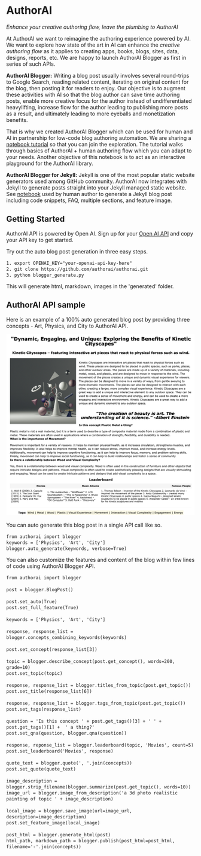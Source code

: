 # AuthorAI

*Enhance your creative authoring flow, leave the plumbing to AuthorAI*

At AuthorAI we want to reimagine the authoring experience powered by AI. We want to explore how state of the art in AI can enhance the *creative authoring flow* as it applies to creating apps, books, blogs, sites, data, designs, reports, etc. We are happy to launch AuthorAI Blogger as first in series of such APIs.

**AuthorAI Blogger:** Writing a blog post usually involves several round-trips to Google Search, reading related content, iterating on original content for the blog, then posting it for readers to enjoy. Our objective is to augment these activities with AI so that the blog author can save time authoring posts, enable more creative focus for the author instead of undifferentiated heavylifting, increase flow for the author leading to publishing more posts as a result, and ultimately leading to more eyeballs and monetization benefits.

That is why we created AuthorAI Blogger which can be used for human and AI in partnership for low-code blog authoring automation. We are sharing a [notebook tutorial](https://github.com/authorai/authorai/blob/main/blogger_tutorial.ipynb) so that you can join the exploration. The tutorial walks through basics of AuthorAI + human authoring flow which you can adapt to your needs. Another objective of this notebook is to act as an interactive playground for the AuthorAI library.

**AuthorAI Blogger for Jekyll:** Jekyll is one of the most popular static website generators used among GitHub community. AuthorAI now integrates with Jekyll to generate posts straight into your Jekyll managed static website. See [notebook](https://github.com/authorai/authorai/blob/main/blogger-jekyll.ipynb) used by human author to generate a Jekyll blog post including code snippets, FAQ, multiple sections, and feature image.

## Getting Started
AuthorAI API is powered by Open AI. Sign up for your [Open AI API](https://openai.com/api/) and copy your API key to get started.

Try out the auto blog post generation in three easy steps.

```
1. export OPENAI_KEY="your-openai-api-key-here"
2. git clone https://github.com/authorai/authorai.git
3. python blogger_generate.py
```

This will generate html, markdown, images in the 'generated' folder.

## AuthorAI API sample

Here is an example of a 100% auto generated blog post by providing three concepts - Art, Physics, and City to AuthorAI API.

![AuthorAI Blogger Post](https://raw.githubusercontent.com/authorai/authorai/main/blogger-post.png)

You can auto generate this blog post in a single API call like so.

```
from authorai import blogger
keywords = ['Physics', 'Art', 'City']
blogger.auto_generate(keywords, verbose=True)
```

You can also customize the features and content of the blog within few lines of code using AuthorAI Blogger API.

```
from authorai import blogger

post = blogger.BlogPost()

post.set_auto(True)
post.set_full_feature(True)

keywords = ['Physics', 'Art', 'City']

response, response_list = blogger.concepts_combining_keywords(keywords)

post.set_concept(response_list[3])

topic = blogger.describe_concept(post.get_concept(), words=200, grade=10)
post.set_topic(topic)

response, response_list = blogger.titles_from_topic(post.get_topic())
post.set_title(response_list[6])

response, response_list = blogger.tags_from_topic(post.get_topic())
post.set_tags(response_list)

question = 'Is this concept ' + post.get_tags()[3] + ' ' + post.get_tags()[1] +  ' a thing?'
post.set_qna(question, blogger.qna(question))

response, reponse_list = blogger.leaderboard(topic, 'Movies', count=5)
post.set_leaderboard('Movies', response)

quote_text = blogger.quote(', '.join(concepts))
post.set_quote(quote_text)

image_description = blogger.strip_filename(blogger.summarize(post.get_topic(), words=10))
image_url = blogger.image_from_description('a 3d photo realistic painting of topic ' + image_description)

local_image = blogger.save_image(url=image_url, description=image_description)
post.set_feature_image(local_image)

post_html = blogger.generate_html(post)
html_path, markdown_path = blogger.publish(post_html=post_html, filename='-'.join(concepts))
```